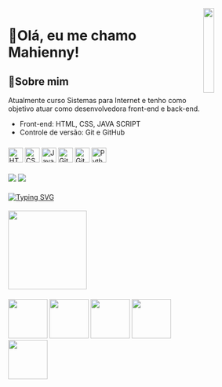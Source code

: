 <img align="right" src="https://user-images.githubusercontent.com/65187002/144930161-2f783401-8d27-4fdf-a2f7-cc0ba32f1f1f.gif" width="21%">

<div>
 <h1>👋Olá, eu me chamo Mahienny!</h1>
</div>

<div>
 <h2>🧡Sobre mim</h2>
 
 <p>Atualmente curso Sistemas para Internet e tenho como objetivo atuar como desenvolvedora front-end e back-end.</p>
 
 <ul>
 <li>Front-end: HTML, CSS, JAVA SCRIPT</li>
 <li>Controle de versão: Git e GitHub</li>
 </ul>
 </div>


#####
<div align="left">
  <img src="https://icongr.am/devicon/html5-original.svg" width="30px" alt="HTML5"/>
  <img src="https://icongr.am/devicon/css3-original.svg" width="30px" alt="CSS3"/>
  <img src="https://cdn.jsdelivr.net/gh/devicons/devicon/icons/javascript/javascript-original.svg" width="30px" alt="JavaScript"/>
  <img src="https://cdn.jsdelivr.net/gh/devicons/devicon/icons/git/git-original.svg" width="30px" alt="Git"/>
  <img src="https://cdn.jsdelivr.net/gh/devicons/devicon/icons/github/github-original.svg" width="30px" alt="GitHub"/>
  <img src="https://cdn.jsdelivr.net/gh/devicons/devicon/icons/python/python-original.svg" width="30px" alt="Python"/>
</div>

####


<div style="display: inline_block">
<a href="https://www.linkedin.com/in/mahienny-souza-a87925318" target="_blank"><img src="https://img.shields.io/badge/LinkedIn-0077B5?style=for-the-badge&logo=linkedin&logoColor=white" targe="_blank"></a>
<a href="mailto:mahienny90@gmail.com"><img src="https://img.shields.io/badge/-Gmail-%23333?style=for-the-badge&logo=gmail&logoColor=white" target="_blank"></a>
</div>

####

<a href="https://git.io/typing-svg"><img src="https://readme-typing-svg.demolab.com?font=Fira+Code&weight=50&size=25&pause=1000&color=ea580c&center=true&width=1000&lines=-------------------------------------------------------------------------------------------------" alt="Typing SVG"></a>

####

<div>
  <img height="160em" src="https://github-readme-stats.vercel.app/api/top-langs/?username=mahiennysouza&theme=tokyonight&layout=compact&custom_title=Tecnologias&langs_count=9"/>
</div>

####

<div align="left">
  <img src="https://user-images.githubusercontent.com/74038190/218265814-3084a4ba-809c-4135-afc0-8685d0f634b3.gif" width="80" />
  <img src="https://user-images.githubusercontent.com/74038190/216655818-2e7b9a31-49bf-4744-85a8-db8a2577c45c.gif" width="80" />
  <img src="https://user-images.githubusercontent.com/74038190/216649417-9acc58df-9186-4132-ad43-819a57babb67.gif" width="80" />
  <img src="https://user-images.githubusercontent.com/74038190/214644152-52f47eb3-5e31-4f47-8758-05c9468d5596.gif" width="80" />
  <img src="https://user-images.githubusercontent.com/74038190/216654112-f34391b7-72e0-4053-8849-30dcaeaa1aaa.gif" width="80" />
</div>












